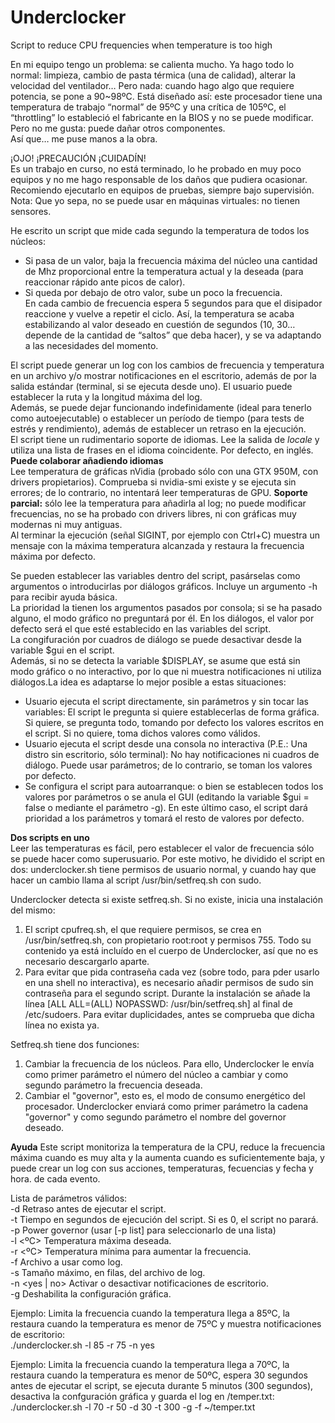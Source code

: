# Underclocker  
Script to reduce CPU frequencies when temperature is too high  
  
En mi equipo tengo un problema: se calienta mucho. Ya hago todo lo normal: limpieza, cambio de pasta térmica (una de calidad), alterar la velocidad del ventilador… Pero nada: cuando hago algo que requiere potencia, se pone a 90~98ºC. Está diseñado así: este procesador tiene una temperatura de trabajo “normal” de 95ºC y una crítica de 105ºC, el “throttling” lo estableció el fabricante en la BIOS y no se puede modificar. Pero no me gusta: puede dañar otros componentes.  
Así que… me puse manos a la obra.  
  
¡OJO! ¡PRECAUCIÓN ¡CUIDADÍN!  
Es un trabajo en curso, no está terminado, lo he probado en muy poco equipos y no me hago responsable de los daños que pudiera ocasionar. Recomiendo ejecutarlo en equipos de pruebas, siempre bajo supervisión.  
Nota: Que yo sepa, no se puede usar en máquinas virtuales: no tienen sensores.  
  
He escrito un script que mide cada segundo la temperatura de todos los núcleos:  
* Si pasa de un valor, baja la frecuencia máxima del núcleo una cantidad de Mhz proporcional entre la temperatura actual y la deseada (para reaccionar rápido ante picos de calor).  
* Si queda por debajo de otro valor, sube un poco la frecuencia.  
En cada cambio de frecuencia espera 5 segundos para que el disipador reaccione y vuelve a repetir el ciclo. Así, la temperatura se acaba estabilizando al valor deseado en cuestión de segundos (10, 30… depende de la cantidad de “saltos” que deba hacer), y se va adaptando a las necesidades del momento.  
  
El script puede generar un log con los cambios de frecuencia y temperatura en un archivo y/o mostrar notificaciones en el escritorio, además de por la salida estándar (terminal, si se ejecuta desde uno). El usuario puede establecer la ruta y la longitud máxima del log.  
Además, se puede dejar funcionando indefinidamente (ideal para tenerlo como autoejecutable) o establecer un período de tiempo (para tests de estrés y rendimiento), además de establecer un retraso en la ejecución.  
El script tiene un rudimentario soporte de idiomas. Lee la salida de _locale_ y utiliza una lista de frases en el idioma coincidente. Por defecto, en inglés. **Puede colaborar añadiendo idiomas**  
Lee temperatura de gráficas nVidia (probado sólo con una GTX 950M, con drivers propietarios). Comprueba si nvidia-smi existe y se ejecuta sin errores; de lo contrario, no intentará leer temperaturas de GPU. **Soporte parcial:** sólo lee la temperatura para añadirla al log; no puede modificar frecuencias, no se ha probado con drivers libres, ni con gráficas muy modernas ni muy antiguas.  
Al terminar la ejecución (señal SIGINT, por ejemplo con Ctrl+C) muestra un mensaje con la máxima temperatura alcanzada y restaura la frecuencia máxima por defecto.  
  
Se pueden establecer las variables dentro del script, pasárselas como argumentos o introducirlas por diálogos gráficos. Incluye un argumento -h para recibir ayuda básica.  
La prioridad la tienen los argumentos pasados por consola; si se ha pasado alguno, el modo gráfico no preguntará por él. En los diálogos, el valor por defecto será el que esté establecido en las variables del script.  
La congifuración por cuadros de diálogo se puede desactivar desde la variable $gui en el script.  
Además, si no se detecta la variable $DISPLAY, se asume que está sin modo gráfico o no interactivo, por lo que ni muestra notificaciones ni utiliza diálogos.La idea es adaptarse lo mejor posible a estas situaciones:  
* Usuario ejecuta el script directamente, sin parámetros y sin tocar las variables: El script le pregunta si quiere establecerlas de forma gráfica. Si quiere, se pregunta todo, tomando por defecto los valores escritos en el script. Si no quiere, toma dichos valores como válidos.  
* Usuario ejecuta el script desde una consola no interactiva (P.E.: Una distro sin escritorio, sólo terminal): No hay notificaciones ni cuadros de diálogo. Puede usar parámetros; de lo contrario, se toman los valores por defecto.  
* Se configura el script para autoarranque: o bien se establecen todos los valores por parámetros o se anula el GUI (editando la variable $gui = false o mediante el parámetro -g). En este último caso, el script dará prioridad a los parámetros y tomará el resto de valores por defecto.
  
**Dos scripts en uno**  
Leer las temperaturas es fácil, pero establecer el valor de frecuencia sólo se puede hacer como superusuario. Por este motivo, he dividido el script en dos: underclocker.sh tiene permisos de usuario normal, y cuando hay que hacer un cambio llama al script /usr/bin/setfreq.sh con sudo.  
  
Underclocker detecta si existe setfreq.sh. Si no existe, inicia una instalación del mismo:
1. El script cpufreq.sh, el que requiere permisos, se crea en /usr/bin/setfreq.sh, con propietario root:root y permisos 755. Todo su contenido ya está incluído en el cuerpo de Underclocker, así que no es necesario descargarlo aparte.  
2. Para evitar que pida contraseña cada vez (sobre todo, para pder usarlo en una shell no interactiva), es necesario añadir permisos de sudo sin contraseña para el segundo script. Durante la instalación se añade la línea [ALL ALL=(ALL) NOPASSWD: /usr/bin/setfreq.sh] al final de /etc/sudoers. Para evitar duplicidades, antes se comprueba que dicha línea no exista ya.  
  
Setfreq.sh tiene dos funciones:
1. Cambiar la frecuencia de los núcleos. Para ello, Underclocker le envía como primer parámetro el número del núcleo a cambiar y como segundo parámetro la frecuencia deseada.  
2. Cambiar el "governor", esto es, el modo de consumo energético del procesador. Underclocker enviará como primer parámetro la cadena "governor" y como segundo parámetro el nombre del governor deseado.  

**Ayuda**
Este script monitoriza la temperatura de la CPU, reduce la frecuencia máxima cuando es muy alta y la aumenta cuando es suficientemente baja, y puede crear un log con sus acciones, temperaturas, fecuencias y fecha y hora. de cada evento.  
  
Lista de parámetros válidos:  
  -d <segundos> 	 Retraso antes de ejecutar el script.  
  -t <segundos> 	 Tiempo en segundos de ejecución del script. Si es 0, el script no parará.  
  -p <governor> 	 Power governor (usar [-p list] para seleccionarlo de una lista)  
  -l <ºC> 	 Temperatura máxima deseada.  
  -r <ºC> 	 Temperatura mínima para aumentar la frecuencia.  
  -f <file> 	 Archivo a usar como log.  
  -s <size> 	 Tamaño máximo, en filas, del archivo de log.  
  -n <yes | no> 	 Activar o desactivar notificaciones de escritorio.  
  -g 	 Deshabilita la configuración gráfica.  
  
Ejemplo: Limita la frecuencia cuando la temperatura llega a 85ºC, la restaura cuando la temperatura es menor de 75ºC y muestra notificaciones de escritorio:  
  ./underclocker.sh -l 85 -r 75 -n yes  

Ejemplo: Limita la frecuencia cuando la temperatura llega a 70ºC, la restaura cuando la temperatura es menor de 50ºC, espera 30 segundos antes de ejecutar el script, se ejecuta durante 5 minutos (300 segundos), desactiva la confguración gráfica y guarda el log en <HOME>/temper.txt:  
  ./underclocker.sh -l 70 -r 50 -d 30 -t 300 -g -f ~/temper.txt
